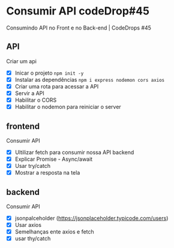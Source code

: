 # Consumir API codeDrop#45
 Consumindo API no Front e no Back-end | CodeDrops #45

## API

Criar um api

- [x] Inicar o projeto `npm init -y`
- [x] Instalar as dependências `npm i express nodemon cors axios`
- [x] Criar uma rota para acessar a API
- [x] Servir a API
- [x] Habilitar o CORS
- [x] Habilitar o nodemon para reiniciar o server

## frontend
Consumir API

- [x] Ultilizar fetch para consumir nossa API backend
- [x] Explicar Promise - Async/await
- [x] Usar try/catch
- [x] Mostrar a resposta na tela

## backend
Consumir API

- [x] jsonpalceholder (https://jsonplaceholder.typicode.com/users)
- [x] Usar axios
- [x] Semelhanças ente axios e fetch
- [x]  usar thy/catch